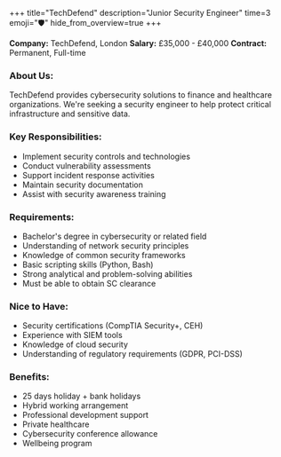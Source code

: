 +++
title="TechDefend"
description="Junior Security Engineer"
time=3
emoji="🛡️"
hide_from_overview=true
+++

**Company:** TechDefend, London
**Salary:** £35,000 - £40,000
**Contract:** Permanent, Full-time

### About Us:

TechDefend provides cybersecurity solutions to finance and healthcare organizations. We're seeking a security engineer to help protect critical infrastructure and sensitive data.

### Key Responsibilities:

- Implement security controls and technologies
- Conduct vulnerability assessments
- Support incident response activities
- Maintain security documentation
- Assist with security awareness training

### Requirements:

- Bachelor's degree in cybersecurity or related field
- Understanding of network security principles
- Knowledge of common security frameworks
- Basic scripting skills (Python, Bash)
- Strong analytical and problem-solving abilities
- Must be able to obtain SC clearance

### Nice to Have:

- Security certifications (CompTIA Security+, CEH)
- Experience with SIEM tools
- Knowledge of cloud security
- Understanding of regulatory requirements (GDPR, PCI-DSS)

### Benefits:

- 25 days holiday + bank holidays
- Hybrid working arrangement
- Professional development support
- Private healthcare
- Cybersecurity conference allowance
- Wellbeing program

